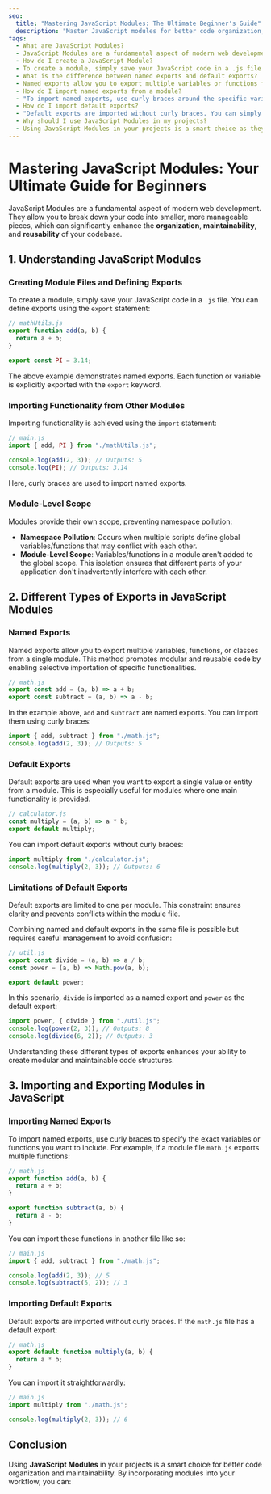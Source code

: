 ```yaml
---
seo:
  title: "Mastering JavaScript Modules: The Ultimate Beginner's Guide"
  description: "Master JavaScript modules for better code organization, maintainability, and reusability. Learn exports, imports, and modular programming."
faqs:
  - What are JavaScript Modules?
  - JavaScript Modules are a fundamental aspect of modern web development that allow you to organize and encapsulate your code into separate files, promoting better maintainability and reusability.
  - How do I create a JavaScript Module?
  - To create a module, simply save your JavaScript code in a .js file. You can define exports within this file to make specific functionalities available for import in other modules.
  - What is the difference between named exports and default exports?
  - Named exports allow you to export multiple variables or functions from a module, while default exports are used to export a single value or function. A module can have only one default export.
  - How do I import named exports from a module?
  - "To import named exports, use curly braces around the specific variables or functions you want to import from the module. For example: `import { myFunction } from './myModule.js';`"
  - How do I import default exports?
  - "Default exports are imported without curly braces. You can simply specify the name you want to use for the imported module. For example: `import myDefaultFunction from './myModule.js';`"
  - Why should I use JavaScript Modules in my projects?
  - Using JavaScript Modules in your projects is a smart choice as they help prevent namespace pollution, improve code organization, and enhance collaboration among developers by clearly defining interfaces between different parts of your application.
---
```


# Mastering JavaScript Modules: Your Ultimate Guide for Beginners

JavaScript Modules are a fundamental aspect of modern web development. They allow you to break down your code into smaller, more manageable pieces, which can significantly enhance the **organization**, **maintainability**, and **reusability** of your codebase.

## 1. Understanding JavaScript Modules

### Creating Module Files and Defining Exports

To create a module, simply save your JavaScript code in a `.js` file. You can define exports using the `export` statement:

```javascript
// mathUtils.js
export function add(a, b) {
  return a + b;
}

export const PI = 3.14;
```

The above example demonstrates named exports. Each function or variable is explicitly exported with the `export` keyword.

### Importing Functionality from Other Modules

Importing functionality is achieved using the `import` statement:

```javascript
// main.js
import { add, PI } from "./mathUtils.js";

console.log(add(2, 3)); // Outputs: 5
console.log(PI); // Outputs: 3.14
```

Here, curly braces are used to import named exports.

### Module-Level Scope

Modules provide their own scope, preventing namespace pollution:

- **Namespace Pollution**: Occurs when multiple scripts define global variables/functions that may conflict with each other.
- **Module-Level Scope**: Variables/functions in a module aren't added to the global scope. This isolation ensures that different parts of your application don't inadvertently interfere with each other.

## 2. Different Types of Exports in JavaScript Modules

### Named Exports

Named exports allow you to export multiple variables, functions, or classes from a single module. This method promotes modular and reusable code by enabling selective importation of specific functionalities.

```javascript
// math.js
export const add = (a, b) => a + b;
export const subtract = (a, b) => a - b;
```

In the example above, `add` and `subtract` are named exports. You can import them using curly braces:

```javascript
import { add, subtract } from "./math.js";
console.log(add(2, 3)); // Outputs: 5
```

### Default Exports

Default exports are used when you want to export a single value or entity from a module. This is especially useful for modules where one main functionality is provided.

```javascript
// calculator.js
const multiply = (a, b) => a * b;
export default multiply;
```

You can import default exports without curly braces:

```javascript
import multiply from "./calculator.js";
console.log(multiply(2, 3)); // Outputs: 6
```

### Limitations of Default Exports

Default exports are limited to one per module. This constraint ensures clarity and prevents conflicts within the module file.

Combining named and default exports in the same file is possible but requires careful management to avoid confusion:

```javascript
// util.js
export const divide = (a, b) => a / b;
const power = (a, b) => Math.pow(a, b);

export default power;
```

In this scenario, `divide` is imported as a named export and `power` as the default export:

```javascript
import power, { divide } from "./util.js";
console.log(power(2, 3)); // Outputs: 8
console.log(divide(6, 2)); // Outputs: 3
```

Understanding these different types of exports enhances your ability to create modular and maintainable code structures.

## 3. Importing and Exporting Modules in JavaScript

### Importing Named Exports

To import named exports, use curly braces to specify the exact variables or functions you want to include. For example, if a module file `math.js` exports multiple functions:

```javascript
// math.js
export function add(a, b) {
  return a + b;
}

export function subtract(a, b) {
  return a - b;
}
```

You can import these functions in another file like so:

```javascript
// main.js
import { add, subtract } from "./math.js";

console.log(add(2, 3)); // 5
console.log(subtract(5, 2)); // 3
```

### Importing Default Exports

Default exports are imported without curly braces. If the `math.js` file has a default export:

```javascript
// math.js
export default function multiply(a, b) {
  return a * b;
}
```

You can import it straightforwardly:

```javascript
// main.js
import multiply from "./math.js";

console.log(multiply(2, 3)); // 6
```

## Conclusion

Using **JavaScript Modules** in your projects is a smart choice for better code organization and maintainability. By incorporating modules into your workflow, you can:
